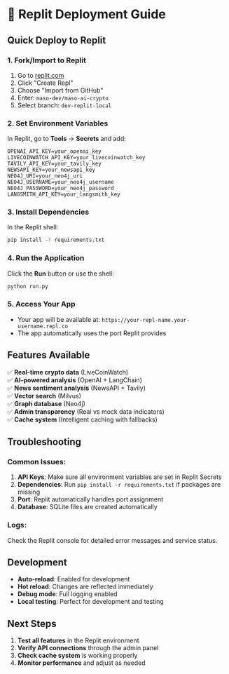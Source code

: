 # 🚀 Replit Deployment Guide

## Quick Deploy to Replit

### 1. Fork/Import to Replit
1. Go to [replit.com](https://replit.com)
2. Click "Create Repl"
3. Choose "Import from GitHub"
4. Enter: `maso-dev/maso-ai-crypto`
5. Select branch: `dev-replit-local`

### 2. Set Environment Variables
In Replit, go to **Tools** → **Secrets** and add:

```
OPENAI_API_KEY=your_openai_key
LIVECOINWATCH_API_KEY=your_livecoinwatch_key
TAVILY_API_KEY=your_tavily_key
NEWSAPI_KEY=your_newsapi_key
NEO4J_URI=your_neo4j_uri
NEO4J_USERNAME=your_neo4j_username
NEO4J_PASSWORD=your_neo4j_password
LANGSMITH_API_KEY=your_langsmith_key
```

### 3. Install Dependencies
In the Replit shell:
```bash
pip install -r requirements.txt
```

### 4. Run the Application
Click the **Run** button or use the shell:
```bash
python run.py
```

### 5. Access Your App
- Your app will be available at: `https://your-repl-name.your-username.repl.co`
- The app automatically uses the port Replit provides

## Features Available

✅ **Real-time crypto data** (LiveCoinWatch)  
✅ **AI-powered analysis** (OpenAI + LangChain)  
✅ **News sentiment analysis** (NewsAPI + Tavily)  
✅ **Vector search** (Milvus)  
✅ **Graph database** (Neo4j)  
✅ **Admin transparency** (Real vs mock data indicators)  
✅ **Cache system** (Intelligent caching with fallbacks)  

## Troubleshooting

### Common Issues:
1. **API Keys**: Make sure all environment variables are set in Replit Secrets
2. **Dependencies**: Run `pip install -r requirements.txt` if packages are missing
3. **Port**: Replit automatically handles port assignment
4. **Database**: SQLite files are created automatically

### Logs:
Check the Replit console for detailed error messages and service status.

## Development

- **Auto-reload**: Enabled for development
- **Hot reload**: Changes are reflected immediately
- **Debug mode**: Full logging enabled
- **Local testing**: Perfect for development and testing

## Next Steps

1. **Test all features** in the Replit environment
2. **Verify API connections** through the admin panel
3. **Check cache system** is working properly
4. **Monitor performance** and adjust as needed
